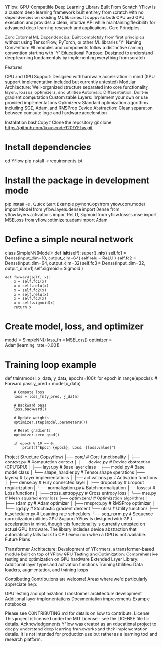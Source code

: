 YFlow: GPU-Compatible Deep Learning Library Built From Scratch
YFlow is a custom deep learning framework built entirely from scratch with no dependencies on existing ML libraries. It supports both CPU and GPU execution and provides a clean, intuitive API while maintaining flexibility for advanced deep learning research and applications.
Core Principles

Zero External ML Dependencies: Built completely from first principles without using TensorFlow, PyTorch, or other ML libraries
'Y' Naming Convention: All modules and components follow a distinctive naming convention starting with 'Y'
Educational Purpose: Designed to understand deep learning fundamentals by implementing everything from scratch

Features

CPU and GPU Support: Designed with hardware acceleration in mind (GPU support implementation included but currently untested)
Modular Architecture: Well-organized structure separated into core functionality, layers, losses, optimizers, and utilities
Automatic Differentiation: Built-in gradient computation
Customizable Layers: Implement your own or use provided implementations
Optimizers: Standard optimization algorithms including SGD, Adam, and RMSProp
Device Abstraction: Clean separation between compute logic and hardware acceleration

Installation
bashCopy# Clone the repository
git clone https://github.com/krauscode920/YFlow.git

# Install dependencies
cd YFlow
pip install -r requirements.txt

# Install the package in development mode
pip install -e .
Quick Start Example
pythonCopyfrom yflow.core.model import Model
from yflow.layers.dense import Dense
from yflow.layers.activations import ReLU, Sigmoid
from yflow.losses.mse import MSELoss
from yflow.optimizers.adam import Adam

# Define a simple neural network
class SimpleNN(Model):
    def __init__(self):
        super().__init__()
        self.fc1 = Dense(input_dim=10, output_dim=64)
        self.relu = ReLU()
        self.fc2 = Dense(input_dim=64, output_dim=32)
        self.fc3 = Dense(input_dim=32, output_dim=1)
        self.sigmoid = Sigmoid()
        
    def forward(self, x):
        x = self.fc1(x)
        x = self.relu(x)
        x = self.fc2(x)
        x = self.relu(x)
        x = self.fc3(x)
        x = self.sigmoid(x)
        return x

# Create model, loss, and optimizer
model = SimpleNN()
loss_fn = MSELoss()
optimizer = Adam(learning_rate=0.001)

# Training loop example
def train(model, x_data, y_data, epochs=100):
    for epoch in range(epochs):
        # Forward pass
        y_pred = model(x_data)
        
        # Compute loss
        loss = loss_fn(y_pred, y_data)
        
        # Backward pass
        loss.backward()
        
        # Update weights
        optimizer.step(model.parameters())
        
        # Reset gradients
        optimizer.zero_grad()
        
        if epoch % 10 == 0:
            print(f"Epoch {epoch}, Loss: {loss.value}")
Project Structure
Copyyflow/
├── core/               # Core functionality
│   ├── context.py      # Computation context
│   ├── device.py       # Device abstraction (CPU/GPU)
│   ├── layer.py        # Base layer class
│   ├── model.py        # Base model class
│   └── shape_handler.py # Tensor shape operations
├── layers/             # Layer implementations
│   ├── activations.py  # Activation functions
│   ├── dense.py        # Fully connected layer
│   ├── dropout.py      # Dropout regularization
│   └── normalization.py # Batch normalization
├── losses/             # Loss functions
│   ├── cross_entropy.py # Cross entropy loss
│   └── mse.py          # Mean squared error loss
├── optimizers/         # Optimization algorithms
│   ├── adam.py         # Adam optimizer
│   ├── rmsprop.py      # RMSProp optimizer
│   └── sgd.py          # Stochastic gradient descent
└── utils/              # Utility functions
    ├── lr_scheduler.py # Learning rate schedulers
    └── seq_norm.py     # Sequence normalization utilities
GPU Support
YFlow is designed with GPU acceleration in mind, though this functionality is currently untested on actual GPU hardware. The library includes device abstraction that automatically falls back to CPU execution when a GPU is not available.
Future Plans

Transformer Architecture: Development of YFormers, a transformer-based module built on top of YFlow
GPU Testing and Optimization: Comprehensive testing and optimization on GPU hardware
Extended Layer Library: Additional layer types and activation functions
Training Utilities: Data loaders, augmentation, and training loops

Contributing
Contributions are welcome! Areas where we'd particularly appreciate help:

GPU testing and optimization
Transformer architecture development
Additional layer implementations
Documentation improvements
Example notebooks

Please see CONTRIBUTING.md for details on how to contribute.
License
This project is licensed under the MIT License - see the LICENSE file for details.
Acknowledgements
YFlow was created as an educational project to deeply understand deep learning frameworks and their implementation details. It is not intended for production use but rather as a learning tool and research platform.

